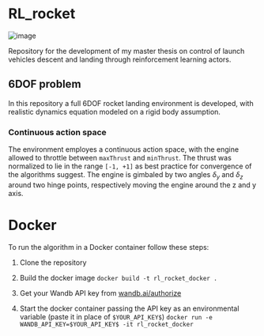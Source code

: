 # RL_rocket

![image](https://github.com/user-attachments/assets/424d0c10-5d9c-4f9d-8dc7-4d51a436cd43)

Repository for the development of my master thesis on control of launch vehicles descent and landing through reinforcement learning actors.

## 6DOF problem
In this repository a full 6DOF rocket landing environment is developed, with realistic dynamics equation modeled on a rigid body assumption.

### Continuous action space
The environment employes a continuous action space, with the engine allowed to throttle between `maxThrust` and `minThrust`. The thrust was normalized to lie in the range `[-1, +1]` as best practice for convergence of the algorithms suggest. The engine is gimbaled by two angles $\delta_y$ and $\delta_z$ around two hinge points, respectively moving the engine around the z and y axis.

# Docker
To run the algorithm in a Docker container follow these steps:
1. Clone the repository

2. Build the docker image `docker build -t rl_rocket_docker .`
3. Get your Wandb API key from [wandb.ai/authorize](https://www.wandb.ai/authorize)
4. Start the docker container passing the API key as an environmental variable (paste it in place of `$YOUR_API_KEY$`)
`docker run -e WANDB_API_KEY=$YOUR_API_KEY$ -it rl_rocket_docker`
